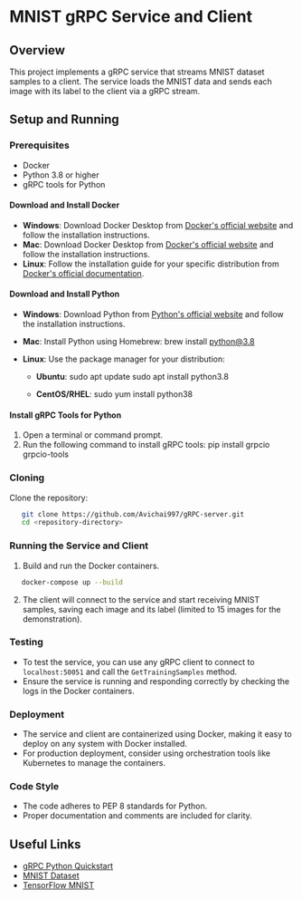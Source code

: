 # MNIST gRPC Service and Client

## Overview

This project implements a gRPC service that streams MNIST dataset samples to a client. The service loads the MNIST data and sends each image with its label to the client via a gRPC stream.

## Setup and Running

### Prerequisites

- Docker
- Python 3.8 or higher
- gRPC tools for Python

#### Download and Install Docker

- **Windows**: Download Docker Desktop from [Docker's official website](https://desktop.docker.com/win/stable/Docker%20Desktop%20Installer.exe) and follow the installation instructions.
- **Mac**: Download Docker Desktop from [Docker's official website](https://desktop.docker.com/mac/stable/Docker.dmg) and follow the installation instructions.
- **Linux**: Follow the installation guide for your specific distribution from [Docker's official documentation](https://docs.docker.com/engine/install/#server).

#### Download and Install Python

- **Windows**: Download Python from [Python's official website](https://www.python.org/ftp/python/3.8.10/python-3.8.10-amd64.exe) and follow the installation instructions.
- **Mac**: Install Python using Homebrew:
  brew install python@3.8

- **Linux**: Use the package manager for your distribution:
  - **Ubuntu**:
    sudo apt update
    sudo apt install python3.8

  - **CentOS/RHEL**:
    sudo yum install python38

#### Install gRPC Tools for Python

1. Open a terminal or command prompt.
2. Run the following command to install gRPC tools:
   pip install grpcio grpcio-tools

### Cloning

Clone the repository:
```bash
   git clone https://github.com/Avichai997/gRPC-server.git
   cd <repository-directory>
```

### Running the Service and Client

1. Build and run the Docker containers.
```bash
   docker-compose up --build
```

2. The client will connect to the service and start receiving MNIST samples, saving each image and its label (limited to 15 images for the demonstration).

### Testing

- To test the service, you can use any gRPC client to connect to `localhost:50051` and call the `GetTrainingSamples` method.
- Ensure the service is running and responding correctly by checking the logs in the Docker containers.

### Deployment

- The service and client are containerized using Docker, making it easy to deploy on any system with Docker installed.
- For production deployment, consider using orchestration tools like Kubernetes to manage the containers.

### Code Style

- The code adheres to PEP 8 standards for Python.
- Proper documentation and comments are included for clarity.

## Useful Links

- [gRPC Python Quickstart](https://grpc.io/docs/languages/python/quickstart/)
- [MNIST Dataset](http://yann.lecun.com/exdb/mnist/)
- [TensorFlow MNIST](https://www.tensorflow.org/datasets/catalog/mnist)
